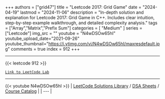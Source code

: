 
+++
authors = ["grid47"]
title = "Leetcode 2017: Grid Game"
date = "2024-04-19"
lastmod = "2024-11-06"
description = "In-depth solution and explanation for Leetcode 2017: Grid Game in C++. Includes clear intuition, step-by-step example walkthrough, and detailed complexity analysis."
tags = ["Array","Matrix","Prefix Sum"]
categories = [
    "Medium"
]
series = ["Leetcode"]
img_src = ""
youtube = "N4wDSOw65hI"
youtube_upload_date="2021-09-26"
youtube_thumbnail="https://i.ytimg.com/vi/N4wDSOw65hI/maxresdefault.jpg"
comments = true
index = 912
+++



---
{{< leetcode 912 >}}

[`Link to LeetCode Lab`](https://leetcode.com/problems/grid-game/description/)

---
{{< youtube N4wDSOw65hI >}}
| [LeetCode Solutions Library](https://grid47.xyz/leetcode/) / [DSA Sheets](https://grid47.xyz/sheets/) / [Course Catalog](https://grid47.xyz/courses/) |
| --- |
